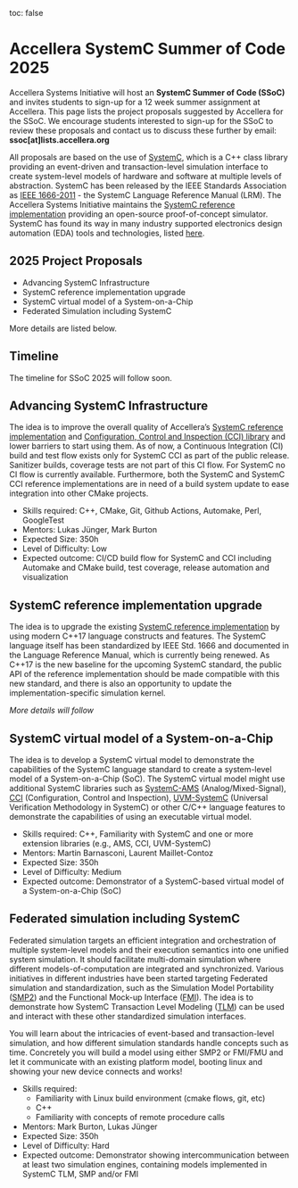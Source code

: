 toc: false
# Accellera SystemC Summer of Code 2025

Accellera Systems Initiative will host an **SystemC Summer of Code (SSoC)** and invites students to sign-up for a 12 week summer assignment at Accellera. This page lists the project proposals suggested by Accellera for the SSoC. We encourage students interested to sign-up for the SSoC to review these proposals and contact us to discuss these further by email: **ssoc[at]lists.accellera.org** 

All proposals are based on the use of [SystemC][3], which is a C++ class library providing an event-driven and transaction-level simulation interface to create system-level models of hardware and software at multiple levels of abstraction. SystemC has been released by the IEEE Standards Association as [IEEE 1666-2011][4] - the SystemC Language Reference Manual (LRM). The Accellera Systems Initiative maintains the [SystemC reference implementation][5] providing an open-source proof-of-concept simulator. SystemC has found its way in many industry supported electronics design automation (EDA) tools and technologies, listed [here][12].

## 2025 Project Proposals

 * Advancing SystemC Infrastructure
 * SystemC reference implementation upgrade
 * SystemC virtual model of a System-on-a-Chip
 * Federated Simulation including SystemC

More details are listed below.

## Timeline

The timeline for SSoC 2025 will follow soon.

## Advancing SystemC Infrastructure

The idea is to improve the overall quality of Accellera’s [SystemC reference implementation][5] and [Configuration, Control and Inspection (CCI) library][13] and lower barriers to start using them. As of now, a Continuous Integration (CI) build and test flow exists only for SystemC CCI as part of the public release. Sanitizer builds, coverage tests are not part of this CI flow. For SystemC no CI flow is currently available. Furthermore, both the SystemC and SystemC CCI reference implementations are in need of a build system update to ease integration into other CMake projects.

  * Skills required: C++, CMake, Git, Github Actions, Automake, Perl, GoogleTest
  * Mentors: Lukas Jünger, Mark Burton
  * Expected Size: 350h
  * Level of Difficulty: Low
  * Expected outcome: CI/CD build flow for SystemC and CCI including Automake and CMake build, test coverage, release automation and visualization 

## SystemC reference implementation upgrade

The idea is to upgrade the existing [SystemC reference implementation][5] by using modern C++17 language constructs and features. The SystemC language itself has been standardized by IEEE Std. 1666 and documented in the Language Reference Manual, which is currently being renewed. As C++17 is the new baseline for the upcoming SystemC standard, the public API of the reference implementation should be made compatible with this new standard, and there is also an opportunity to update the implementation-specific simulation kernel.

*More details will follow*

## SystemC virtual model of a System-on-a-Chip

The idea is to develop a SystemC virtual model to demonstrate the capabilities of the SystemC language standard to create a system-level model of a System-on-a-Chip (SoC). The SystemC virtual model might use additional SystemC libraries such as [SystemC-AMS][6] (Analog/Mixed-Signal), [CCI][7] (Configuration, Control and Inspection), [UVM-SystemC][8] (Universal Verification Methodology in SystemC) or other C/C++ language features to demonstrate the capabilities of using an executable virtual model. 

  * Skills required: C++, Familiarity with SystemC and one or more extension libraries (e.g., AMS, CCI, UVM-SystemC)
  * Mentors: Martin Barnasconi, Laurent Maillet-Contoz
  * Expected Size: 350h
  * Level of Difficulty: Medium
  * Expected outcome: Demonstrator of a SystemC-based virtual model of a System-on-a-Chip (SoC)
  
## Federated simulation including SystemC 

Federated simulation targets an efficient integration and orchestration of multiple system-level models and their execution semantics into one unified system simulation. It should facilitate multi-domain simulation where different models-of-computation are integrated and synchronized. Various initiatives in different industries have been started targeting Federated simulation and standardization, such as the Simulation Model Portability ([SMP2][9]) and the Functional Mock-up Interface ([FMI][10]). The idea is to demonstrate how SystemC Transaction Level Modeling ([TLM][11]) can be used and interact with these other standardized simulation interfaces.

You will learn about the intricacies of event-based and transaction-level simulation, and how different simulation standards handle concepts such as time. Concretely you will build a model using either SMP2 or FMI/FMU and let it communicate with an existing platform model, booting linux and showing your new device connects and works!

  * Skills required:
    * Familiarity with Linux build environment (cmake flows, git, etc)
    * C++
    * Familiarity with concepts of remote procedure calls
  * Mentors: Mark Burton, Lukas Jünger
  * Expected Size: 350h
  * Level of Difficulty: Hard
  * Expected outcome: Demonstrator showing intercommunication between at least two simulation engines, containing models implemented in SystemC TLM, SMP and/or FMI


[1]: https://www.accellera.org/
[2]: https://summerofcode.withgoogle.com/
[3]: https://systemc.org/overview/systemc/
[4]: https://standards.ieee.org/ieee/1666/4814/
[5]: https://github.com/accellera-official/systemc
[6]: https://systemc.org/overview/systemc-ams/
[7]: https://systemc.org/overview/systemc-cci/
[8]: https://systemc.org/overview/systemc-verification/
[9]: https://ecss.nl/standard/ecss-e-st-40-07c-simulation-modelling-platform-2-march-2020/
[10]: https://fmi-standard.org/
[11]: https://systemc.org/overview/systemc-tlm/
[12]: https://systemc.org/resources/tools/
[13]: https://github.com/accellera-official/cci
[14]: https://developers.google.com/open-source/gsoc/timeline
